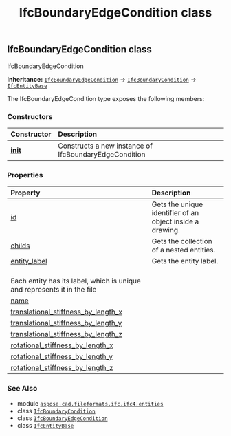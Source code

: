 ﻿---
title: IfcBoundaryEdgeCondition class
second_title: Aspose.CAD for Python via .NET API References
description: 
type: docs
weight: 490
url: /python-net/aspose.cad.fileformats.ifc.ifc4.entities/ifcboundaryedgecondition/
is_root: false
---

## IfcBoundaryEdgeCondition class

IfcBoundaryEdgeCondition



**Inheritance:** [`IfcBoundaryEdgeCondition`](/cad/python-net/aspose.cad.fileformats.ifc.ifc4.entities/ifcboundaryedgecondition) → 
[`IfcBoundaryCondition`](/cad/python-net/aspose.cad.fileformats.ifc.ifc4.entities/ifcboundarycondition) → 
[`IfcEntityBase`](/cad/python-net/aspose.cad.fileformats.ifc/ifcentitybase)



The IfcBoundaryEdgeCondition type exposes the following members:

### Constructors
| Constructor | Description |
| :- | :- |
| [__init__](/cad/python-net/aspose.cad.fileformats.ifc.ifc4.entities/ifcboundaryedgecondition/__init__/#) | Constructs a new instance of IfcBoundaryEdgeCondition |


### Properties
| Property | Description |
| :- | :- |
| [id](/cad/python-net/aspose.cad.fileformats.ifc.ifc4.entities/ifcboundaryedgecondition/id) | Gets the unique identifier of an object inside a drawing. |
| [childs](/cad/python-net/aspose.cad.fileformats.ifc.ifc4.entities/ifcboundaryedgecondition/childs) | Gets the collection of a nested entities. |
| [entity_label](/cad/python-net/aspose.cad.fileformats.ifc.ifc4.entities/ifcboundaryedgecondition/entity_label) | Gets the entity label.<br/>Each entity has its label, which is unique and represents it in the file |
| [name](/cad/python-net/aspose.cad.fileformats.ifc.ifc4.entities/ifcboundaryedgecondition/name) |  |
| [translational_stiffness_by_length_x](/cad/python-net/aspose.cad.fileformats.ifc.ifc4.entities/ifcboundaryedgecondition/translational_stiffness_by_length_x) |  |
| [translational_stiffness_by_length_y](/cad/python-net/aspose.cad.fileformats.ifc.ifc4.entities/ifcboundaryedgecondition/translational_stiffness_by_length_y) |  |
| [translational_stiffness_by_length_z](/cad/python-net/aspose.cad.fileformats.ifc.ifc4.entities/ifcboundaryedgecondition/translational_stiffness_by_length_z) |  |
| [rotational_stiffness_by_length_x](/cad/python-net/aspose.cad.fileformats.ifc.ifc4.entities/ifcboundaryedgecondition/rotational_stiffness_by_length_x) |  |
| [rotational_stiffness_by_length_y](/cad/python-net/aspose.cad.fileformats.ifc.ifc4.entities/ifcboundaryedgecondition/rotational_stiffness_by_length_y) |  |
| [rotational_stiffness_by_length_z](/cad/python-net/aspose.cad.fileformats.ifc.ifc4.entities/ifcboundaryedgecondition/rotational_stiffness_by_length_z) |  |



### See Also
* module [`aspose.cad.fileformats.ifc.ifc4.entities`](..)
* class [`IfcBoundaryCondition`](/cad/python-net/aspose.cad.fileformats.ifc.ifc4.entities/ifcboundarycondition)
* class [`IfcBoundaryEdgeCondition`](/cad/python-net/aspose.cad.fileformats.ifc.ifc4.entities/ifcboundaryedgecondition)
* class [`IfcEntityBase`](/cad/python-net/aspose.cad.fileformats.ifc/ifcentitybase)
